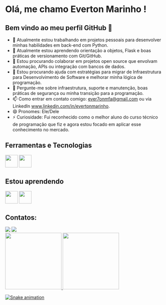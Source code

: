 # Olá, me chamo Everton Marinho ! 
## Bem vindo ao meu perfil GitHub 👋

- 🔭 Atualmente estou trabalhando em projetos pessoais para desenvolver minhas habilidades em back-end com Python.
- 🌱 Atualmente estou aprendendo  orientação a objetos, Flask e boas práticas de versionamento com Git/GitHub.
- 👯 Estou procurando colaborar em projetos open source que envolvam automação, APIs ou integração com bancos de dados.
- 🤔 Estou procurando ajuda com estratégias para migrar de Infraestrutura para Desenvolvimento de Software e melhorar minha lógica de programação.
- 💬 Pergunte-me sobre infraestrutura, suporte e manutenção, boas práticas de segurança ou minha transição para a programação.
- 📫 Como entrar em contato comigo: ever7onmfa@gmail.com ou via LinkedIn www.linkedin.com/in/evertonmarinho.
- 😄 Pronomes: Ele/Dele
- ⚡ Curiosidade:  Fui reconhecido como o melhor aluno do curso técnico de programação que fiz e agora estou focado em aplicar esse conhecimento no mercado.

 ## Ferramentas e Tecnologias
<img loading="lazy" src="https://cdn.jsdelivr.net/gh/devicons/devicon/icons/git/git-original.svg" width="40" height="40"/> <img src="https://cdn.jsdelivr.net/gh/devicons/devicon@latest/icons/html5/html5-original.svg"  width="40" height="40" />

## Estou aprendendo

 <img src="https://cdn.jsdelivr.net/gh/devicons/devicon@latest/icons/javascript/javascript-original.svg" width="40" height="40" />  <img src="https://cdn.jsdelivr.net/gh/devicons/devicon@latest/icons/python/python-original-wordmark.svg" width="40" height="40" />

 ## Contatos:
<div>
<!--<a href="https://www.youtube.com/seu-canal-youtube-aqui" target="_blank"><img loading="lazy" src="https://img.shields.io/badge/YouTube-FF0000?style=for-the-badge&logo=youtube&logoColor=white" target="_blank"></a>
<a href="https://instagram.com/seu-usuário-instagram-aqui" target="_blank"><img loading="lazy" src="https://img.shields.io/badge/-Instagram-%23E4405F?style=for-the-badge&logo=instagram&logoColor=white" target="_blank"></a> -->
<a href = "mailto:ever7onmfa@gmail"><img loading="lazy" src="https://img.shields.io/badge/Gmail-D14836?style=for-the-badge&logo=gmail&logoColor=white" target="_blank"></a>
<a href="https://www.linkedin.com/in/evertonmarinho" target="_blank"><img loading="lazy" src="https://img.shields.io/badge/-LinkedIn-%230077B5?style=for-the-badge&logo=linkedin&logoColor=white" target="_blank"></a>   
</div>

<div>
<a href="https://github.com/evertonmfa">
<img loading="lazy" height="180em" src="https://github-readme-stats.vercel.app/api/top-langs/?username=seu-usuário-aqui&layout=compact&langs_count=7&theme=dracula"/>
<img loading="lazy" height="180em" src="https://github-readme-stats.vercel.app/api?username=seu-usuário-aqui&show_icons=true&theme=dracula&include_all_commits=true&count_private=true"/>
</div>

![Snake animation](https://github.com/evertonmfa/evertonmfa/blob/output/github-contribution-grid-snake.svg)
          
          


          

<!--
**evertonmfa/evertonmfa** is a ✨ _special_ ✨ repository because its `README.md` (this file) appears on your GitHub profile.

Here are some ideas to get you started:

- 🔭 I’m currently working on ...
- 🌱 I’m currently learning ...
- 👯 I’m looking to collaborate on ...
- 🤔 I’m looking for help with ...
- 💬 Ask me about ...
- 📫 How to reach me: ...
- 😄 Pronouns: ...
- ⚡ Fun fact: ...


link com mais emotions
https://gist.github.com/rxaviers/7360908

Link das logos
https://devicon.dev/



-->
